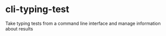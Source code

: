 # cli-typing-test

Take typing tests from a command line interface and manage information about results
